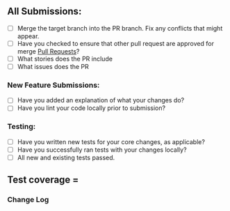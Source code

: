 ## All Submissions:

* [ ] Merge the target branch into the PR branch. Fix any conflicts that might appear.
* [ ] Have you checked to ensure that other pull request are approved for merge [Pull Requests](../../../pulls)?
* [ ] What stories does the PR include
* [ ] What issues does the PR

### New Feature Submissions:

* [ ] Have you added an explanation of what your changes do?
* [ ] Have you lint your code locally prior to submission?

### Testing:

* [ ] Have you written new tests for your core changes, as applicable?
* [ ] Have you successfully ran tests with your changes locally?
* [ ] All new and existing tests passed.

**Test coverage** =
--------------------------------------------------------------------------------
### Change Log
